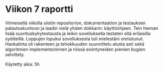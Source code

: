 # Viikon 7 raportti

Viimeisellä viikolla siistin repositorion, dokumentaation ja testauksen palautuskuntoon ja laadin vielä yhden dokkarin: käyttöohjeen. Tein hieman lisää suorituskykytestausta ja leikin sovelluksella testaten sitä erilaisilla syötteillä. Loppujen lopuksi sovelluksesta tuli mielestäni onnistunut. Hankalinta oli rakenteen ja tehokkuuden suunnittelu alusta asti sekä algoritmien implementoiminen ja niissä esiintyneiden pienien bugien selvittely. 

Käytetty aika: 5h



